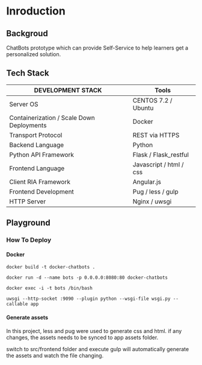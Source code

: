 # Inroduction

## Backgroud
ChatBots prototype which can provide Self-Service to help learners get a personalized solution.

## Tech Stack

DEVELOPMENT STACK|Tools
---|---|
Server OS|CENTOS 7.2 / Ubuntu|
Containerization / Scale Down Deployments|Docker|
Transport Protocol|REST via HTTPS|
Backend Language| Python |
Python API Framework|Flask / Flask_restful|
Frontend Language| Javascript / html / css |
Client RIA Framework|Angular.js|
Frontend Development|Pug / less / gulp|
HTTP Server|Nginx / uwsgi|


## Playground

### How To Deploy

#### Docker
```
docker build -t docker-chatbots .
```
```
docker run -d --name bots -p 0.0.0.0:8080:80 docker-chatbots
```
```
docker exec -i -t bots /bin/bash
```

```
uwsgi --http-socket :9090 --plugin python --wsgi-file wsgi.py --callable app
```

#### Generate assets

In this project, less and pug were used to generate css and html. if any changes, the assets needs to be synced to app assets folder.

switch to src/frontend folder and execute gulp will automatically generate the assets and watch the file changing.

